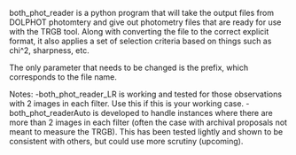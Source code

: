 both_phot_reader is a python program that will take the output files from DOLPHOT photomtery and give out photometry files that are ready for use with the TRGB tool. Along with converting the file to the correct explicit format, it also applies a set of selection criteria based on things such as chi^2, sharpness, etc.

The only parameter that needs to be changed is the prefix, which corresponds to the file name.

Notes:
-both_phot_reader_LR is working and tested for those observations with 2 images in each filter. Use this if this is your working case.
-both_phot_readerAuto is developed to handle instances where there are more than 2 images in each filter (often the case with archival proposals not meant to measure the TRGB). This has been tested lightly and shown to be consistent with others, but could use more scrutiny (upcoming).
